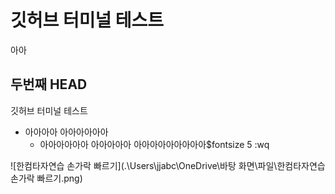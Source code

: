 # 깃허브 터미널 테스트
아아
## 두번째 HEAD

깃허브 터미널 테스트
- 아아아아 
  아아아아아아
  -  아아아아아아
      아아아아아
      아아아아아아아아아$fontsize 5
      :wq

![한컴타자연습 손가락 빠르기](.\Users\jjabc\OneDrive\바탕 화면\파일\한컴타자연습 손가락 빠르기.png)

